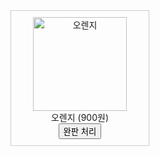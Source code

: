 <!DOCTYPE html>
<html lang="ko">
<head>
  <meta charset="UTF-8">
  <title>완판 테스트</title>

  <!-- Firebase SDK -->
  <script src="https://www.gstatic.com/firebasejs/10.12.0/firebase-app.js"></script>
  <script src="https://www.gstatic.com/firebasejs/10.12.0/firebase-database.js"></script>

  <style>
    .item { border: 1px solid #ccc; padding: 10px; width: 200px; text-align: center; }
    .sold-out { color: red; font-weight: bold; display: none; }
  </style>
</head>
<body>

  <div class="item">
    <img src="orange.jpg" alt="오렌지" width="150"><br>
    오렌지 (900원)<br>
    <button onclick="toggleSoldOut('orange-status')">완판 처리</button>
    <div id="orange-status" class="sold-out">✅ 완판되었습니다</div>
  </div>

  <script>
    // 🔁 본인의 firebaseConfig로 교체하세요
    const firebaseConfig = {
      apiKey: "AIzaSyDWeV7Rgtus6gfCesNGx5Mm0s2UFoK9VsU",
      authDomain: "handongeats.firebaseapp.com",
      databaseURL: "https://handongeats-default-rtdb.firebaseio.com",
      projectId: "handongeats",
      storageBucket: "handongeats.appspot.com",
      messagingSenderId: "881457108225",
      appId: "1:881457108225:web:ea9687fc1a0872f8853700",
      measurementId: "G-RRHR296G2R"
    };

    // Firebase 초기화
    const app = firebase.initializeApp(firebaseConfig);
    const db = firebase.database();

    // 상태 토글 함수
    function toggleSoldOut(id) {
      const el = document.getElementById(id);
      const isSoldOut = el.style.display === "none";
      el.style.display = isSoldOut ? "block" : "none";
      db.ref("items/" + id).set(isSoldOut);
    }

    // 페이지 로드 시 상태 불러오기
    window.onload = function () {
      const id = "orange-status";
      db.ref("items/" + id).once("value").then((snapshot) => {
        if (snapshot.exists() && snapshot.val() === true) {
          document.getElementById(id).style.display = "block";
        }
      });
    };
  </script>
</body>
</html>

